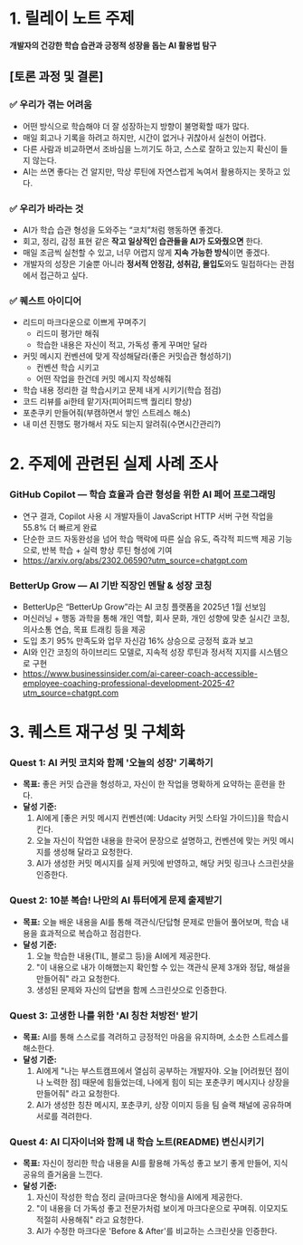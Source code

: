 # 1. 릴레이 노트 주제

**개발자의 건강한 학습 습관과 긍정적 성장을 돕는 AI 활용법 탐구**

## [토론 과정 및 결론]

### ✅ 우리가 겪는 어려움

- 어떤 방식으로 학습해야 더 잘 성장하는지 방향이 불명확할 때가 많다.
- 매일 회고나 기록을 하려고 하지만, 시간이 없거나 귀찮아서 실천이 어렵다.
- 다른 사람과 비교하면서 조바심을 느끼기도 하고, 스스로 잘하고 있는지 확신이 들지 않는다.
- AI는 쓰면 좋다는 건 알지만, 막상 루틴에 자연스럽게 녹여서 활용하지는 못하고 있다.

### ✅ 우리가 바라는 것

- AI가 학습 습관 형성을 도와주는 “코치”처럼 행동하면 좋겠다.
- 회고, 정리, 감정 표현 같은 **작고 일상적인 습관들을 AI가 도와줬으면** 한다.
- 매일 조금씩 실천할 수 있고, 너무 어렵지 않게 **지속 가능한 방식**이면 좋겠다.
- 개발자의 성장은 기술뿐 아니라 **정서적 안정감, 성취감, 몰입도**와도 밀접하다는 관점에서 접근하고 싶다.

### ✅ 퀘스트 아이디어

- 리드미 마크다운으로 이쁘게 꾸며주기
  - 리드미 평가만 해줘
  - 학습한 내용은 자신이 적고, 가독성 좋게 꾸며만 달라
- 커밋 메시지 컨벤션에 맞게 작성해달라(좋은 커밋습관 형성하기)
  - 컨벤션 학습 시키고
  - 어떤 작업을 한건데 커밋 메시지 작성해줘
- 학습 내용 정리한 걸 학습시키고 문제 내게 시키기(학습 점검)
- 코드 리뷰를 ai한테 맡기자(피어피드백 퀄리티 향상)
- 포춘쿠키 만들어줘(부캠하면서 쌓인 스트레스 해소)
- 내 미션 진행도 평가해서 자도 되는지 알려줘(수면시간관리?)

# 2. 주제에 관련된 실제 사례 조사

### GitHub Copilot — 학습 효율과 습관 형성을 위한 AI 페어 프로그래밍

- 연구 결과, Copilot 사용 시 개발자들이 JavaScript HTTP 서버 구현 작업을 55.8% 더 빠르게 완료
- 단순한 코드 자동완성을 넘어 학습 맥락에 따른 실습 유도, 즉각적 피드백 제공 기능으로, 반복 학습 + 실력 향상 루틴 형성에 기여
- https://arxiv.org/abs/2302.06590?utm_source=chatgpt.com

### BetterUp Grow — AI 기반 직장인 멘탈 & 성장 코칭

- BetterUp은 “BetterUp Grow”라는 AI 코칭 플랫폼을 2025년 1월 선보임
- 머신러닝 + 행동 과학을 통해 개인 역할, 회사 문화, 개인 성향에 맞춘 실시간 코칭, 의사소통 연습, 목표 트래킹 등을 제공
- 도입 초기 95% 만족도와 업무 자신감 16% 상승으로 긍정적 효과 보고
- AI와 인간 코칭의 하이브리드 모델로, 지속적 성장 루틴과 정서적 지지를 시스템으로 구현
- https://www.businessinsider.com/ai-career-coach-accessible-employee-coaching-professional-development-2025-4?utm_source=chatgpt.com

# 3. 퀘스트 재구성 및 구체화

### **Quest 1: AI 커밋 코치와 함께 '오늘의 성장' 기록하기**

- **목표:** 좋은 커밋 습관을 형성하고, 자신이 한 작업을 명확하게 요약하는 훈련을 한다.
- **달성 기준:**
  1.  AI에게 [좋은 커밋 메시지 컨벤션(예: Udacity 커밋 스타일 가이드)]을 학습시킨다.
  2.  오늘 자신이 작업한 내용을 한국어 문장으로 설명하고, 컨벤션에 맞는 커밋 메시지를 생성해 달라고 요청한다.
  3.  AI가 생성한 커밋 메시지를 실제 커밋에 반영하고, 해당 커밋 링크나 스크린샷을 인증한다.

### **Quest 2: 10분 복습! 나만의 AI 튜터에게 문제 출제받기**

- **목표:** 오늘 배운 내용을 AI를 통해 객관식/단답형 문제로 만들어 풀어보며, 학습 내용을 효과적으로 복습하고 점검한다.
- **달성 기준:**
  1.  오늘 학습한 내용(TIL, 블로그 등)을 AI에게 제공한다.
  2.  "이 내용으로 내가 이해했는지 확인할 수 있는 객관식 문제 3개와 정답, 해설을 만들어줘" 라고 요청한다.
  3.  생성된 문제와 자신의 답변을 함께 스크린샷으로 인증한다.

### **Quest 3: 고생한 나를 위한 'AI 칭찬 처방전' 받기**

- **목표:** AI를 통해 스스로를 격려하고 긍정적인 마음을 유지하며, 소소한 스트레스를 해소한다.
- **달성 기준:**
  1.  AI에게 "나는 부스트캠프에서 열심히 공부하는 개발자야. 오늘 [어려웠던 점이나 노력한 점] 때문에 힘들었는데, 나에게 힘이 되는 포춘쿠키 메시지나 상장을 만들어줘" 라고 요청한다.
  2.  AI가 생성한 칭찬 메시지, 포춘쿠키, 상장 이미지 등을 팀 슬랙 채널에 공유하며 서로를 격려한다.

### **Quest 4: AI 디자이너와 함께 내 학습 노트(README) 변신시키기**

- **목표:** 자신이 정리한 학습 내용을 AI를 활용해 가독성 좋고 보기 좋게 만들어, 지식 공유의 즐거움을 느낀다.
- **달성 기준:**
  1.  자신이 작성한 학습 정리 글(마크다운 형식)을 AI에게 제공한다.
  2.  "이 내용을 더 가독성 좋고 전문가처럼 보이게 마크다운으로 꾸며줘. 이모지도 적절히 사용해줘" 라고 요청한다.
  3.  AI가 수정한 마크다운 'Before & After'를 비교하는 스크린샷을 인증한다.
